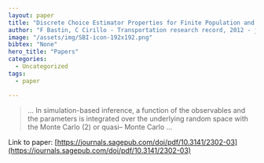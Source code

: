 ```yaml
---
layout: paper
title: "Discrete Choice Estimator Properties for Finite Population and Simulation Sample Sizes"
author: "F Bastin, C Cirillo - Transportation research record, 2012 - journals.sagepub.com"
image: "/assets/img/SBI-icon-192x192.png"
bibtex: "None"
hero_title: "Papers"
categories:
  - Uncategorized
tags:
  - paper

---
```

>… In simulation-based inference, a function of the observables and the parameters is integrated over the underlying random space with the Monte Carlo (2) or quasi– Monte Carlo …

Link to paper: [https://journals.sagepub.com/doi/pdf/10.3141/2302-03](https://journals.sagepub.com/doi/pdf/10.3141/2302-03)


